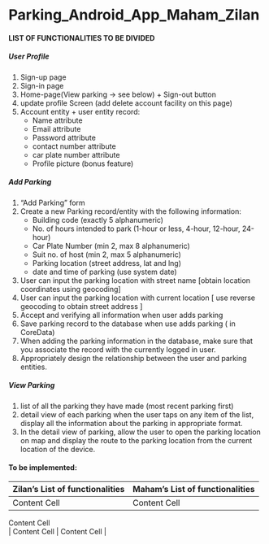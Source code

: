 # Parking_Android_App_Maham_Zilan

#### LIST OF FUNCTIONALITIES TO BE DIVIDED  
##### User Profile 
1. Sign-up page 
2. Sign-in page 
3. Home-page(View parking -> see below) + Sign-out button
4. update profile Screen (add delete account facility on this page)
5. Account entity + user entity record: 
    * Name attribute
    * Email attribute
    * Password attribute
    * contact number attribute
    * car plate number attribute
    * Profile picture (bonus feature)

##### Add Parking 
1. “Add Parking” form 
2. Create a new Parking record/entity with the following information:
    * Building code (exactly 5 alphanumeric) 
    * No. of hours intended to park (1-hour or less, 4-hour, 12-hour, 24-hour) 
    * Car Plate Number (min 2, max 8 alphanumeric) 
    * Suit no. of host (min 2, max 5 alphanumeric) 
    * Parking location (street address, lat and lng) 
    * date and time of parking (use system date)
3. User can input the parking location with street name [obtain location coordinates using geocoding] 
4. User can input the parking location with current location [ use reverse geocoding to obtain street address ]
5. Accept and verifying all information when user adds parking
6. Save parking record to the database when use adds parking ( in CoreData) 
7. When adding the parking information in the database, make sure that you associate the record with the currently logged in user. 
8. Appropriately design the relationship between the user and parking entities. 

##### View Parking 
1. list of all the parking they have made (most recent parking first)
2. detail view of each parking when the user taps on any item of the list, display all the information about the parking in appropriate format. 
3. In the detail view of parking, allow the user to open the parking location on map and display the route to the parking location from the current location of the device. 

#### To be implemented:
| Zilan’s List of functionalities  | Maham’s List of functionalities|
| ------------- | ------------- |
| Content Cell  | Content Cell  |
  Content Cell  
| Content Cell  | Content Cell  |

